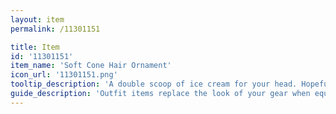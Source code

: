 ```yaml
---
layout: item
permalink: /11301151

title: Item
id: '11301151'
item_name: 'Soft Cone Hair Ornament'
icon_url: '11301151.png'
tooltip_description: 'A double scoop of ice cream for your head. Hopefully it doesn''t melt...'
guide_description: 'Outfit items replace the look of your gear when equipped.'
---
```

